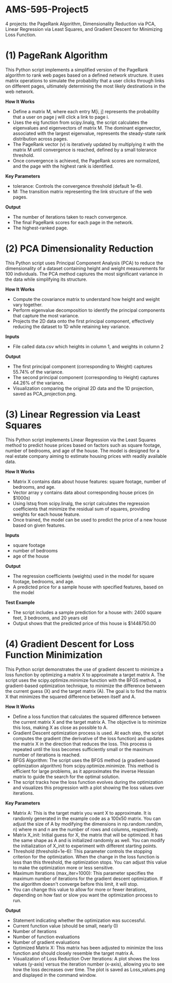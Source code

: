 # AMS-595-Project5
4 projects: the PageRank Algorithm, Dimensionality Reduction via PCA, Linear Regression via Least Squares, and Gradient Descent for Minimizing Loss Function.


# (1) PageRank Algorithm
This Python script implements a simplified version of the PageRank algorithm to rank web pages based on a defined network structure. It uses matrix operations to simulate the probability that a user clicks through links on different pages, ultimately determining the most likely destinations in the web network.

**How It Works**
- Define a matrix M, where each entry M[i, j] represents the probability that a user on page j will click a link to page i.
- Uses the eig function from scipy.linalg, the script calculates the eigenvalues and eigenvectors of matrix M. The dominant eigenvector, associated with the largest eigenvalue, represents the steady-state rank distribution across pages.
- The PageRank vector (v) is iteratively updated by multiplying it with the matrix M until convergence is reached, defined by a small tolerance threshold.
- Once convergence is achieved, the PageRank scores are normalized, and the page with the highest rank is identified.

**Key Parameters**
- tolerance: Controls the convergence threshold (default 1e-6).
- M: The transition matrix representing the link structure of the web pages.

**Output**
- The number of iterations taken to reach convergence.
- The final PageRank scores for each page in the network.
- The highest-ranked page.


# (2) PCA Dimensionality Reduction
This Python script uses Principal Component Analysis (PCA) to reduce the dimensionality of a dataset containing height and weight measurements for 100 individuals. The PCA method captures the most significant variance in the data while simplifying its structure.

**How It Works**
- Compute the covariance matrix to understand how height and weight vary together.
- Perform eigenvalue decomposition to identify the principal components that capture the most variance.
- Projects the 2D data onto the first principal component, effectively reducing the dataset to 1D while retaining key variance.

**Inputs** 
- File called data.csv which heights in column 1, and weights in column 2

**Output**
- The first principal component (corresponding to Weight) captures 55.74% of the variance.
- The second principal component (corresponding to Height) captures 44.26% of the variance.
- Visualization comparing the original 2D data and the 1D projection, saved as PCA_projection.png.


# (3) Linear Regression via Least Squares
This Python script implements Linear Regression via the Least Squares method to predict house prices based on factors such as square footage, number of bedrooms, and age of the house. The model is designed for a real estate company aiming to estimate housing prices with readily available data.

**How It Works**
- Matrix X contains data about house features: square footage, number of bedrooms, and age.
- Vector array y contains data about corresponding house prices (in $1000s)
- Using lstsq from scipy.linalg, the script calculates the regression coefficients that minimize the residual sum of squares, providing weights for each house feature.
- Once trained, the model can be used to predict the price of a new house based on given features.

**Inputs**
- square footage
- number of bedrooms
- age of the house

**Output**
- The regression coefficients (weights) used in the model for square footage, bedrooms, and age. 
- A predicted price for a sample house with specified features, based on the model

**Test Example**
- The script includes a sample prediction for a house with: 2400 square feet, 3 bedrooms, and 20 years old
- Output shows that the predicted price of this house is $1448750.00

# (4) Gradient Descent for Loss Function Minimization
This Python script demonstrates the use of gradient descent to minimize a loss function by optimizing a matrix X to approximate a target matrix A. The script uses the scipy.optimize.minimize function with the BFGS method, a gradient-based optimization technique, to minimize the difference between the current guess (X) and the target matrix (A). The goal is to find the matrix X that minimizes the squared difference between itself and A.

**How It Works**
- Define a loss function that calculates the squared difference between the current matrix X and the target matrix A. The objective is to minimize this loss, making X as close as possible to A.
- Gradient Descent optimization process is used. At each step, the script computes the gradient (the derivative of the loss function) and updates the matrix X in the direction that reduces the loss. This process is repeated until the loss becomes sufficiently small or the maximum number of iterations is reached.
- BFGS Algorithm: The script uses the BFGS method (a gradient-based optimization algorithm) from scipy.optimize.minimize. This method is efficient for large problems, as it approximates the inverse Hessian matrix to guide the search for the optimal solution.
- The script tracks how the loss function evolves during the optimization and visualizes this progression with a plot showing the loss values over iterations. 

**Key Parameters**
- Matrix A: This is the target matrix you want X to approximate. It is randomly generated in the example code as a 100x50 matrix. You can adjust the size of A by modifying the dimensions in np.random.rand(m, n) where m and n are the number of rows and columns, respectively.
- Matrix X_init: Initial guess for X, the matrix that will be optimized. It has the same shape as A and is initialized randomly as well. You can modify the initialization of X_init to experiment with different starting points.
- Threshold (threshold=1e-6): This parameter controls the stopping criterion for the optimization. When the change in the loss function is less than this threshold, the optimization stops. You can adjust this value to make the optimization more or less sensitive.
- Maximum Iterations (max_iter=1000): This parameter specifies the maximum number of iterations for the gradient descent optimization. If the algorithm doesn't converge before this limit, it will stop.
- You can change this value to allow for more or fewer iterations, depending on how fast or slow you want the optimization process to run.
  
**Output**
- Statement indicating whether the optimization was successful.
- Current function value (should be small, nearly 0)
- Number of iterations
- Number of function evaluations
- Number of gradient evaluations 
- Optimized Matrix X: This matrix has been adjusted to minimize the loss function and should closely resemble the target matrix A.
- Visualization of Loss Reduction Over Iterations: A plot shows the loss values (y-axis) versus the iteration number (x-axis), allowing you to see how the loss decreases over time. The plot is saved as Loss_values.png and displayed in the command window.
